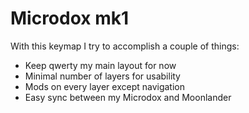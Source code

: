 # Microdox mk1

With this keymap I try to accomplish a couple of things:

- Keep qwerty my main layout for now
- Minimal number of layers for usability
- Mods on every layer except navigation
- Easy sync between my Microdox and Moonlander